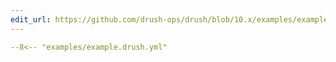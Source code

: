 ```yaml
---
edit_url: https://github.com/drush-ops/drush/blob/10.x/examples/example.drush.yml
---
```

```yaml
--8<-- "examples/example.drush.yml"
```